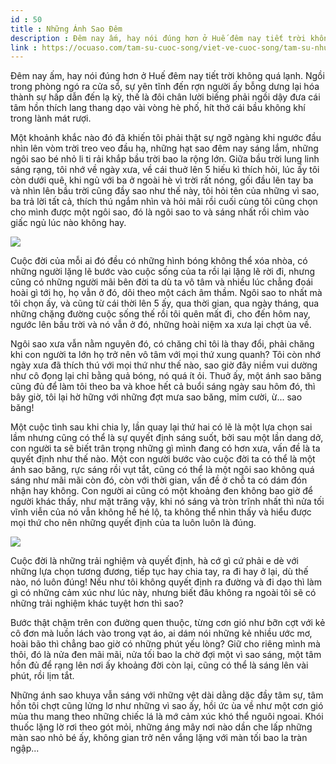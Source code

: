 ```yaml
---
id : 50
title : Những Ánh Sao Đêm
description : Đêm nay ấm, hay nói đúng hơn ở Huế đêm nay tiết trời không quá lạnh. Ngồi trong phòng ngó ra cửa sổ, sự yên tĩnh đến rợn người ấy bỗng dưng lại hóa thành sự hấp dẫn đến lạ kỳ, thế là đôi chân lười biếng phải ngồi dậy đưa cái tâm hồn thích lang thang dạo vài vòng hè phố, hít thở cái bầu không khí trong lành mát rượi.
link : https://ocuaso.com/tam-su-cuoc-song/viet-ve-cuoc-song/tam-su-nhung-anh-sao-dem.html
---
```


Đêm nay ấm, hay nói đúng hơn ở Huế đêm nay tiết trời không quá lạnh. Ngồi
trong phòng ngó ra cửa sổ, sự yên tĩnh đến rợn người ấy bỗng dưng lại hóa
thành sự hấp dẫn đến lạ kỳ, thế là đôi chân lười biếng phải ngồi dậy đưa
cái tâm hồn thích lang thang dạo vài vòng hè phố, hít thở cái bầu không
khí trong lành mát rượi.

Một khoảnh khắc nào đó đã khiến tôi phải thật sự ngỡ ngàng khi ngước đầu
nhìn lên vòm trời treo veo đầu hạ, những hạt sao đêm nay sáng lắm, những
ngôi sao bé nhỏ li ti rải khắp bầu trời bao la rộng lớn. Giữa bầu trời lung
linh sáng rạng, tôi nhớ về ngày xưa, về cái thuở lên 5 hiếu kì thích hỏi,
lúc ấy tôi còn dưới quê, khi ngủ với ba ở ngoài hè vì trời rất nóng, gối
đầu lên tay ba và nhìn lên bầu trời cũng đầy sao như thế này, tôi hỏi tên
của những vì sao, ba trả lời tất cả, thích thú ngắm nhìn và hỏi mãi rồi
cuối cùng tôi cũng chọn cho mình được một ngôi sao, đó là ngôi sao to và
sáng nhất rồi chìm vào giấc ngủ lúc nào không hay.

![](https://ocuaso.com/wp-content/uploads/2016/04/tam-su-nhung-anh-sao-dem.jpg)

Cuộc đời của mỗi ai đó đều có những hình bóng không thể xóa nhòa, có những
người lặng lẽ bước vào cuộc sống của ta rồi lại lặng lẽ rời đi, nhưng cũng
có những người mãi bên đời ta dù ta vô tâm và nhiều lúc chẳng đoái hoài
gì tới họ, họ vẫn ở đó, dõi theo một cách âm thầm. Ngôi sao to nhất mà tôi
chọn ấy, và cũng từ cái thời lên 5 ấy, qua thời gian, qua ngày tháng, qua
những chặng đường cuộc sống thế rồi tôi quên mất đi, cho đến hôm nay, ngước
lên bầu trời và nó vẫn ở đó, những hoài niệm xa xưa lại chợt ùa về.

Ngôi sao xưa vẫn nằm nguyên đó, có chăng chỉ tôi là thay đổi, phải chăng
khi con người ta lớn họ trở nên vô tâm với mọi thứ xung quanh? Tôi còn nhớ
ngày xưa đã thích thú với mọi thứ như thế nào, sao giờ đây niềm vui dường
như cô đọng lại chỉ bằng quả bóng, nó quá ít ỏi. Thuở ấy, một ánh sao băng
cũng đủ để làm tôi theo ba và khoe hết cả buổi sáng ngày sau hôm đó, thì
bây giờ, tôi lại hờ hững với những đợt mưa sao băng, mỉm cười, ừ... sao
băng!

Một cuộc tình sau khi chia ly, lần quay lại thứ hai có lẽ là một lựa chọn
sai lầm nhưng cũng có thể là sự quyết định sáng suốt, bởi sau một lần dang
dở, con người ta sẽ biết trân trọng những gì mình đang có hơn xưa, vấn đề
là ta quyết định như thế nào. Một con người bước vào cuộc đời ta có thể
là một ánh sao băng, rực sáng rồi vụt tắt, cũng có thể là một ngôi sao không
quá sáng như mãi mãi còn đó, còn với thời gian, vấn đề ở chỗ ta có dám đón
nhận hay không. Con người ai cũng có một khoảng đen không bao giờ để người
khác thấy, như mặt trăng vậy, khi nó sáng và tròn trĩnh nhất thì nửa tối
vĩnh viễn của nó vẫn không hề hé lộ, ta không thể nhìn thấy và hiểu được
mọi thứ cho nên những quyết định của ta luôn luôn là đúng.

![](https://ocuaso.com/wp-content/uploads/2016/04/tam-su-nhung-anh-sao-dem-2.jpg)

Cuộc đời là những trải nghiệm và quyết định, hà cớ gì cứ phải e dè với những
lựa chọn tương đương, tiếp tục hay chia tay, ra đi hay ở lại, dù thế nào,
nó luôn đúng! Nếu như tôi không quyết định ra đường và đi dạo thì làm gì
có những cảm xúc như lúc này, nhưng biết đâu không ra ngoài tôi sẽ có những
trải nghiệm khác tuyệt hơn thì sao?

Bước thật chậm trên con đường quen thuộc, từng cơn gió như bỡn cợt với kẻ
cô đơn mà luồn lách vào trong vạt áo, ai dám nói những kẻ nhiều ước mơ,
hoài bão thì chẳng bao giờ có những phút yếu lòng? Giữ cho riêng mình mà
thôi, đó là nửa đen mãi mãi, nửa tối bao la chờ đợi một vì sao sáng, một
tâm hồn đủ để rạng lên nơi ấy khoảng đời còn lại, cũng có thể là sáng lên
vài phút, rồi lịm tắt.

Những ánh sao khuya vẫn sáng với những vệt dài dằng dặc đầy tâm sự, tâm
hồn tôi chợt cũng lửng lơ như những vì sao ấy, hồi ức ùa về như một cơn
gió mùa thu mang theo những chiếc lá là mớ cảm xúc khó thể nguôi ngoai.
Khói thuốc lặng lờ rơi theo gót mỏi, những áng mây nơi nào dần che lấp những
màn sao nhỏ bé ấy, không gian trở nên vắng lặng với màn tối bao la tràn
ngập...